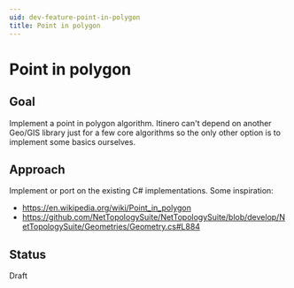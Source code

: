 ```yaml
---
uid: dev-feature-point-in-polygon
title: Point in polygon
---
```


# Point in polygon

## Goal

Implement a point in polygon algorithm. Itinero can't depend on another Geo/GIS library just for a few core algorithms so the only other option is to implement some basics ourselves.

## Approach

Implement or port on the existing C# implementations. Some inspiration:

- https://en.wikipedia.org/wiki/Point_in_polygon
- https://github.com/NetTopologySuite/NetTopologySuite/blob/develop/NetTopologySuite/Geometries/Geometry.cs#L884

## Status

Draft